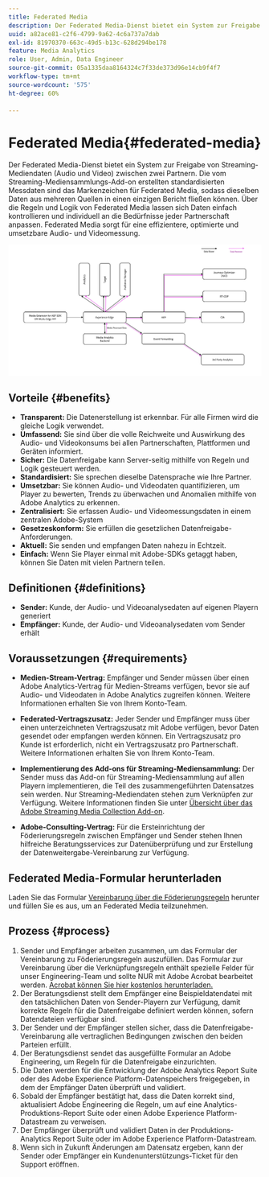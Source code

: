 ```yaml
---
title: Federated Media
description: Der Federated Media-Dienst bietet ein System zur Freigabe von Streaming-Mediendaten zwischen zwei Partnern.
uuid: a82ace81-c2f6-4799-9a62-4c6a737a7dab
exl-id: 81970370-663c-49d5-b13c-628d294be178
feature: Media Analytics
role: User, Admin, Data Engineer
source-git-commit: 05a1335daa8164324c7f33de373d96e14cb9f4f7
workflow-type: tm+mt
source-wordcount: '575'
ht-degree: 60%

---
```


# Federated Media{#federated-media}

Der Federated Media-Dienst bietet ein System zur Freigabe von Streaming-Mediendaten (Audio und Video) zwischen zwei Partnern.
Die vom Streaming-Mediensammlungs-Add-on erstellten standardisierten Messdaten sind das Markenzeichen für Federated Media, sodass dieselben Daten aus mehreren Quellen in einen einzigen Bericht fließen können.
Über die Regeln und Logik von Federated Media lassen sich Daten einfach kontrollieren und individuell an die Bedürfnisse jeder Partnerschaft anpassen.
Federated Media sorgt für eine effizientere, optimierte und umsetzbare Audio- und Videomessung.


![](assets/media-federated.png)

## Vorteile {#benefits}

* **Transparent:** Die Datenerstellung ist erkennbar. Für alle Firmen wird die gleiche Logik verwendet.
* **Umfassend:** Sie sind über die volle Reichweite und Auswirkung des Audio- und Videokonsums bei allen Partnerschaften, Plattformen und Geräten informiert.
* **Sicher:** Die Datenfreigabe kann Server-seitig mithilfe von Regeln und Logik gesteuert werden.
* **Standardisiert:** Sie sprechen dieselbe Datensprache wie Ihre Partner.
* **Umsetzbar:** Sie können Audio- und Videodaten quantifizieren, um Player zu bewerten, Trends zu überwachen und Anomalien mithilfe von Adobe Analytics zu erkennen.
* **Zentralisiert:** Sie erfassen Audio- und Videomessungsdaten in einem zentralen Adobe-System
* **Gesetzeskonform:** Sie erfüllen die gesetzlichen Datenfreigabe-Anforderungen.
* **Aktuell:** Sie senden und empfangen Daten nahezu in Echtzeit.
* **Einfach:** Wenn Sie Player einmal mit Adobe-SDKs getaggt haben, können Sie Daten mit vielen Partnern teilen.

## Definitionen {#definitions}

* **Sender:** Kunde, der Audio- und Videoanalysedaten auf eigenen Playern generiert
* **Empfänger:** Kunde, der Audio- und Videoanalysedaten vom Sender erhält

## Voraussetzungen {#requirements}

* **Medien-Stream-Vertrag:** Empfänger und Sender müssen über einen Adobe Analytics-Vertrag für Medien-Streams verfügen, bevor sie auf Audio- und Videodaten in Adobe Analytics zugreifen können. Weitere Informationen erhalten Sie von Ihrem Konto-Team.
* **Federated-Vertragszusatz:** Jeder Sender und Empfänger muss über einen unterzeichneten Vertragszusatz mit Adobe verfügen, bevor Daten gesendet oder empfangen werden können. Ein Vertragszusatz pro Kunde ist erforderlich, nicht ein Vertragszusatz pro Partnerschaft. Weitere Informationen erhalten Sie von Ihrem Konto-Team.

* **Implementierung des Add-ons für Streaming-Mediensammlung:** Der Sender muss das Add-on für Streaming-Mediensammlung auf allen Playern implementieren, die Teil des zusammengeführten Datensatzes sein werden. Nur Streaming-Mediendaten stehen zum Verknüpfen zur Verfügung. Weitere Informationen finden Sie unter [Übersicht über das Adobe Streaming Media Collection Add-on](/help/media-overview.md).

* **Adobe-Consulting-Vertrag:** Für die Ersteinrichtung der Föderierungsregeln zwischen Empfänger und Sender stehen Ihnen hilfreiche Beratungsservices zur Datenüberprüfung und zur Erstellung der Datenweitergabe-Vereinbarung zur Verfügung.

## Federated Media-Formular herunterladen

Laden Sie das Formular [Vereinbarung über die Föderierungsregeln](assets/federated_analytics_form.pdf) herunter und füllen Sie es aus, um an Federated Media teilzunehmen.

## Prozess {#process}

1. Sender und Empfänger arbeiten zusammen, um das Formular der Vereinbarung zu Föderierungsregeln auszufüllen. Das Formular zur Vereinbarung über die Verknüpfungsregeln enthält spezielle Felder für unser Engineering-Team und sollte NUR mit Adobe Acrobat bearbeitet werden. [Acrobat können Sie hier kostenlos herunterladen.](https://get.adobe.com/de/reader/)
1. Der Beratungsdienst stellt dem Empfänger eine Beispieldatendatei mit den tatsächlichen Daten von Sender-Playern zur Verfügung, damit korrekte Regeln für die Datenfreigabe definiert werden können, sofern Datendateien verfügbar sind.
1. Der Sender und der Empfänger stellen sicher, dass die Datenfreigabe-Vereinbarung alle vertraglichen Bedingungen zwischen den beiden Parteien erfüllt.
1. Der Beratungsdienst sendet das ausgefüllte Formular an Adobe Engineering, um Regeln für die Datenfreigabe einzurichten.
1. Die Daten werden für die Entwicklung der Adobe Analytics Report Suite oder des Adobe Experience Platform-Datenspeichers freigegeben, in dem der Empfänger Daten überprüft und validiert.
1. Sobald der Empfänger bestätigt hat, dass die Daten korrekt sind, aktualisiert Adobe Engineering die Regeln, um auf eine Analytics-Produktions-Report Suite oder einen Adobe Experience Platform-Datastream zu verweisen.
1. Der Empfänger überprüft und validiert Daten in der Produktions-Analytics Report Suite oder im Adobe Experience Platform-Datastream.
1. Wenn sich in Zukunft Änderungen am Datensatz ergeben, kann der Sender oder Empfänger ein Kundenunterstützungs-Ticket für den Support eröffnen.
